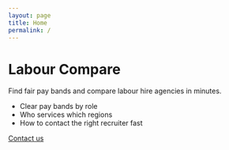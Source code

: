 ```yaml
---
layout: page
title: Home
permalink: /
---
```


# Labour Compare
Find fair pay bands and compare labour hire agencies in minutes.

- Clear pay bands by role
- Who services which regions
- How to contact the right recruiter fast

[Contact us](/contact)
